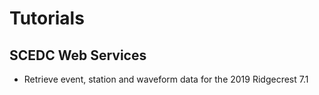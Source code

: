 # Tutorials

## SCEDC Web Services

*  Retrieve event, station and waveform data for the 2019 Ridgecrest 7.1 